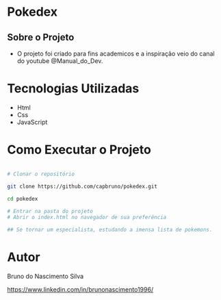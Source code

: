 # Pokedex

## Sobre o Projeto

- O projeto foi criado para fins academicos e a inspiração veio do canal do youtube @Manual_do_Dev.

# Tecnologias Utilizadas
- Html
- Css
- JavaScript
 
# Como Executar o Projeto

``` bash

# Clonar o repositório 

git clone https://github.com/capbruno/pokedex.git

cd pokedex

# Entrar na pasta do projeto
# Abrir o index.html no navegador de sua preferência

## Se tornar um especialista, estudando a imensa lista de pokemons.

```
# Autor

Bruno do Nascimento Silva

https://www.linkedin.com/in/brunonascimento1996/
